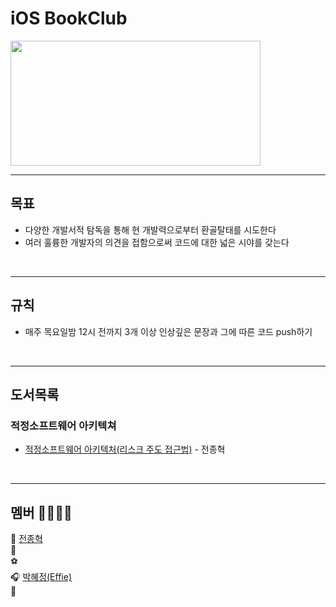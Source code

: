 # iOS BookClub


<img src="BooksImage.jpeg" width="400" height="200">

<br/>

---


## 목표
- 다양한 개발서적 탐독을 통해 현 개발력으로부터 환골탈태를 시도한다
- 여러 훌륭한 개발자의 의견을 접함으로써 코드에 대한 넓은 시야를 갖는다

<br/>

---

## 규칙 
- 매주 목요일밤 12시 전까지 3개 이상 인상깊은 문장과 그에 따른 코드 push하기

<br/>

---

## 도서목록 

### 적정소프트웨어 아키텍쳐

- [적정소프트웨어 아키텍처(리스크 주도 접근법)]() - 전종혁 <br/>


<br/>

---

## 멤버 👨‍💻👩‍💻
🌿 [전종혁](https://github.com/suojae3) <br>
🐯 [](https://github.com/)  <br>
⚽ [](https://github.com/) <br>
🎧 [박혜정(Effie)](https://github.com/hyeffie) <br>
💪 [](https://github.com/) <br>
